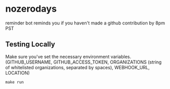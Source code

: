 # nozerodays

reminder bot reminds you if you haven't made a github contribution by 8pm PST


## Testing Locally
Make sure you've set the necessary environment variables. (GITHUB_USERNAME,
GITHUB_ACCESS_TOKEN, ORGANIZATIONS (string of whitelisted organizations,
separated by spaces), WEBHOOK_URL, LOCATION)
```
make run
```
